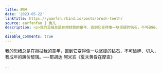 ```yaml
---
title: 刷牙
date: '2023-05-22'
linkTitle: https://yuanfan.rbind.io/posts/brush-teeth/
source: earfanfan | 袁凡
description: <p>我的思绪总是在擦拭我的童年，直到它变得像一块坚硬的钻石，不可破碎、切入，我成年的廉价玻璃。&mdash;-耶胡达·阿米亥《夏末黄昏在摩查》</p>
  ...
disable_comments: true
---
```

<p>我的思绪总是在擦拭我的童年，直到它变得像一块坚硬的钻石，不可破碎、切入，我成年的廉价玻璃。&mdash;-耶胡达·阿米亥《夏末黄昏在摩查》</p> ...